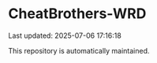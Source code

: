 # CheatBrothers-WRD

Last updated: 2025-07-06 17:16:18

This repository is automatically maintained.
